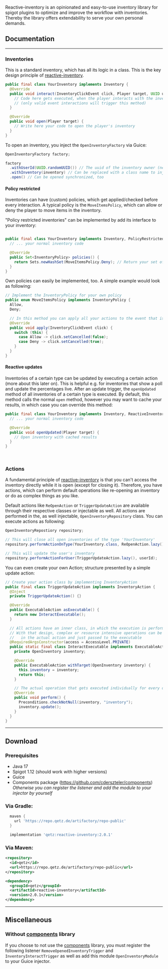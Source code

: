 Reactive-inventory is an opinionated and easy-to-use inventory library
for spigot plugins to optimize and improve the workflow with inventories. Thereby
the library offers extendability to serve your own personal demands.

## Documentation

<hr>

### Inventories

This is a standard inventory, which has all its logic in a class. This is the key
design principle of [reactive-inventory](https://github.com/cderszteler/reactive-inventory).

```java
public final class YourInventory implements Inventory {
  @Override
  public void interact(InventoryClickEvent click, Player target, UUID userId) {
    // Code here gets executed, when the player interacts with the inventory
    // (only valid event interactions will trigger this method)
  }

  @Override
  public void open(Player target) {
    // Write here your code to open the player's inventory
  }
}
```

To open an inventory, you inject the `OpenInventoryFactory` via Guice:

```java
OpenInventoryFactory factory;

factory
  .withUserId(UUID.randomUUID()) // The uuid of the inventory owner (needs to be a player)
  .withInventory(inventory) // Can be replaced with a class name to inject an inventory
  .open() // Can be opened synchronized, too

```

#### Policy restricted

Inventories can have (custom) policies, which get applied/checked before every
interaction. A typical policy is the `MoveItemsPolicy`, which can allow or deny
the player to move items in the inventory.

"Policy restricted inventories" can be implemented by add its interface
to your inventory:
```java

public final class YourInventory implements Inventory, PolicyRestrictedInventory {
  // ... your normal inventory code

  @Override
  public Set<InventoryPolicy> policies() {
    return Sets.newHashSet(MoveItemsPolicy.Deny); // Return your set of policies for your custom inventory
  }
}

```

Own policies can easily be implemented, too. A simple example would look as following:

```java
// Implement the InventoryPolicy for your own policy
public enum MoveItemsPolicy implements InventoryPolicy {
  Allow,
  Deny;

  // In this method you can apply all your actions to the event that is then passed to the inventory
  @Override
  public void apply(InventoryClickEvent click) {
    switch (this) {
      case Allow -> click.setCancelled(false);
      case Deny -> click.setCancelled(true);
    }
  }
}
```

#### Reactive updates

Inventories of a certain type can be updated by executing a certain action
(more about this later on). This is helpful e.g. for inventories that show a
poll and update the percentages live.
After an update trigger, the `openUpdated` method of
all inventories of a certain type is executed. By default, this method calls the
normal `open` method, however you may want to cache your results, in which case
you can override this method:

```java
public final class YourInventory implements Inventory, ReactiveInventory {
  // ... your normal inventory code

  @Override
  public void openUpdated(Player target) {
    // Open inventory with cached results
  }
}
```

<br>

### Actions

A fundamental principle of [reactive-inventory](https://github.com/cderszteler/reactive-inventory)
is that you can't access the inventory directly while it is open (except for closing it).
Therefore, you have actions, which can perform default operations like re-opening an inventory or
do as complex things as you like.

Default actions like `ReOpenAction` or `TriggerUpdateAction` are available through
their respective classes or injectable as well.
All actions are performed in the, as well injectable, `OpenInventoryRepository` class.
You can execute actions as following:


```java
OpenInventoryRepostiory repository;

// This will close all open inventories of the type 'YourInventory'
repository.performActionOnType(YourInventory.class, ReOpenAction.lazy());

// This will update the user's inventory
repository.performActionForUser(TriggerUpdateAction.lazy(), userId);
```

You can even create your own Action; structure presented by a simple update action:

```java
// Create your action class by implementing InventoryAction
public final class TriggerUpdateAction implements InventoryAction {
  @Inject
  private TriggerUpdateAction() {}

  @Override
  public ExecutableAction asExecutable() {
    return new InteractExecutable();
  }

  // All actions have an inner class, in which the execution is performed later on.
  // With that design, complex or resource intensive operations can be executed
  //   in the actual action and just passed to the executable
  @RequiredArgsConstructor(access = AccessLevel.PRIVATE)
  public static final class InteractExecutable implements ExecutableAction {
    private OpenInventory inventory;

    @Override
    public ExecutableAction withTarget(OpenInventory inventory) {
      this.inventory = inventory;
      return this;
    }

    // The actual operation that gets executed individually for every open inventory
    @Override
    public void perform() {
      Preconditions.checkNotNull(inventory, "inventory");
      inventory.update();
    }
  }
}
```

<hr>

## Download

### Prerequisites

- Java 17
- Spigot 1.12 (should work with higher versions)
- Guice
- Components package (https://github.com/cderszteler/components)
  _Otherwise you can register the listener and add the module to your injector by yourself_


### Via Gradle:

```groovy
  maven {
    url 'https://repo.qetz.de/artifactory/repo-public'
  }
```

```groovy
  implementation 'qetz:reactive-inventory:2.0.1'
```

### Via Maven:

```xml
<repository>
  <id>qetz</id>
  <url>https://repo.qetz.de/artifactory/repo-public</url>
</repository>
```

```xml
<dependency>
  <groupId>qetz</groupId>
  <artifactId>reactive-inventory</artifactId>
  <version>2.0.1</version>
</dependency>
```

<hr>

## Miscellaneous

### Without [components](https://github.com/cderszteler/components) library

If you choose to not use the
[components](https://github.com/cderszteler/components) library,
you must register the following listener `RemoveOpenedInventoryTrigger` and
`InventoryInteractTrigger` as well as add this module `OpenInventoryModule`
to your Guice injector.
